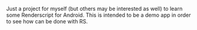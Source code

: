 Just a project for myself (but others may be interested as well) to learn some Renderscript for Android. This is intended to be a demo app in order to see how can be done with RS.